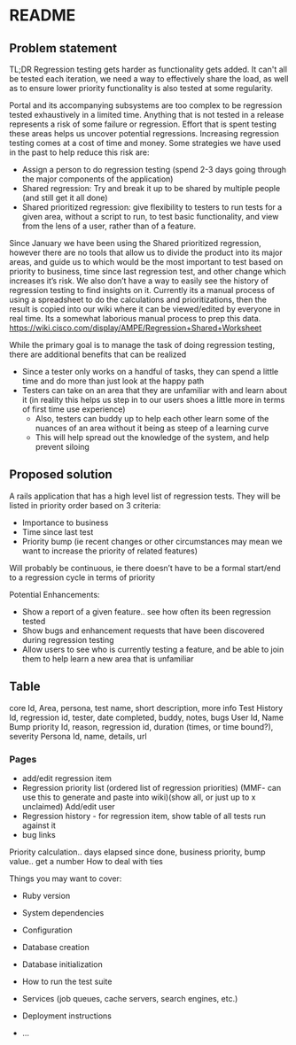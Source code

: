 # README

## Problem statement
TL;DR
Regression testing gets harder as functionality gets added. It can't all be tested each iteration, we need a way to effectively share the load, as well as to ensure lower priority functionality is also tested at some regularity.


Portal and its accompanying subsystems are too complex to be regression tested exhaustively in a limited time. Anything that is not tested in a release represents a risk of some failure or regression. Effort that is spent testing these areas helps us uncover potential regressions. Increasing regression testing comes at a cost of time and money. Some strategies we have used in the past to help reduce this risk are:
- Assign a person to do regression testing (spend 2-3 days going through the major components of the application)
- Shared regression: Try and break it up to be shared by multiple people  (and still get it all done)
- Shared prioritized regression: give flexibility to testers to run tests for a given area, without a script to run, to test basic functionality, and view from the lens of a user, rather than of a feature.

Since January we have been using the Shared prioritized regression, however there are no tools that allow us to divide the product into its major areas, and guide us to which would be the most important to test based on priority to business, time since last regression test, and other change which increases it’s risk.
We also don’t have a way to easily see the history of regression testing to find insights on it. Currently its a manual process of using a spreadsheet to do the calculations and prioritizations, then the result is copied into our wiki where it can be viewed/edited by everyone in real time. Its a somewhat laborious manual process to prep this data. https://wiki.cisco.com/display/AMPE/Regression+Shared+Worksheet

While the primary goal is to manage the task of doing regression testing, there are additional benefits that can be realized
- Since a tester only works on a handful of tasks, they can spend a little time and do more than just look at the happy path
- Testers can take on an area that they are unfamiliar with and learn about it (in reality this helps us step in to our users shoes a little more in terms of first time use experience)
  - Also, testers can buddy up to help each other learn some of the nuances of an area without it being as steep of a learning curve
  - This will help spread out the knowledge of the system, and help prevent siloing

## Proposed solution
A rails application that has a high level list of regression tests. They will be listed in priority order based on 3 criteria:
 - Importance to business
 - Time since last test
 - Priority bump (ie recent changes or other circumstances may mean we want to increase the priority of related features)


Will probably be continuous, ie there doesn’t have to be a formal start/end to a regression cycle in terms of priority

Potential Enhancements:
  - Show a report of a given feature.. see how often its been regression tested
  - Show bugs and enhancement requests that have been discovered during regression testing
  - Allow users to see who is currently testing a feature, and be able to join them to help learn a new area that is unfamiliar


## Table
core
  Id, Area, persona, test name, short description, more info
Test History
  Id, regression id, tester, date completed, buddy, notes, bugs
User
  Id, Name
Bump priority
  Id, reason, regression id, duration (times, or time bound?), severity
Persona
  Id, name, details, url

### Pages
- add/edit regression item
- Regression priority list (ordered list of regression priorities) (MMF- can use this to generate and paste into wiki)(show all, or just up to x unclaimed)
Add/edit user
- Regression history - for regression item, show table of all tests run against it
- bug links

Priority calculation.. days elapsed since done, business priority, bump value.. get a number
  How to deal with ties


Things you may want to cover:

* Ruby version

* System dependencies

* Configuration

* Database creation

* Database initialization

* How to run the test suite

* Services (job queues, cache servers, search engines, etc.)

* Deployment instructions

* ...
